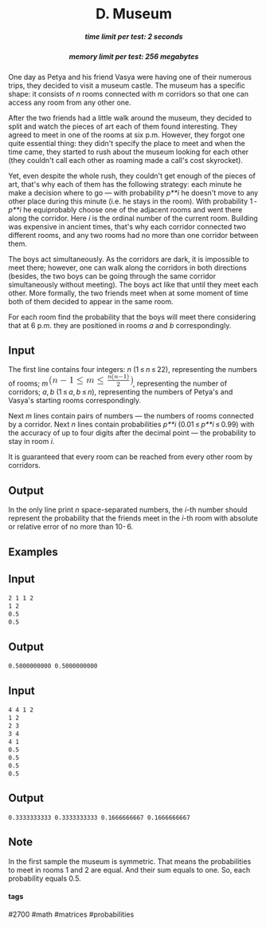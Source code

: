 <h1 style='text-align: center;'> D. Museum</h1>

<h5 style='text-align: center;'>time limit per test: 2 seconds</h5>
<h5 style='text-align: center;'>memory limit per test: 256 megabytes</h5>

One day as Petya and his friend Vasya were having one of their numerous trips, they decided to visit a museum castle. The museum has a specific shape: it consists of *n* rooms connected with *m* corridors so that one can access any room from any other one.

After the two friends had a little walk around the museum, they decided to split and watch the pieces of art each of them found interesting. They agreed to meet in one of the rooms at six p.m. However, they forgot one quite essential thing: they didn't specify the place to meet and when the time came, they started to rush about the museum looking for each other (they couldn't call each other as roaming made a call's cost skyrocket).

Yet, even despite the whole rush, they couldn't get enough of the pieces of art, that's why each of them has the following strategy: each minute he make a decision where to go — with probability *p**i* he doesn't move to any other place during this minute (i.e. he stays in the room). With probability 1 - *p**i* he equiprobably choose one of the adjacent rooms and went there along the corridor. Here *i* is the ordinal number of the current room. Building was expensive in ancient times, that's why each corridor connected two different rooms, and any two rooms had no more than one corridor between them. 

The boys act simultaneously. As the corridors are dark, it is impossible to meet there; however, one can walk along the corridors in both directions (besides, the two boys can be going through the same corridor simultaneously without meeting). The boys act like that until they meet each other. More formally, the two friends meet when at some moment of time both of them decided to appear in the same room.

For each room find the probability that the boys will meet there considering that at 6 p.m. they are positioned in rooms *a* and *b* correspondingly.

## Input

The first line contains four integers: *n* (1 ≤ *n* ≤ 22), representing the numbers of rooms; *m* ![](images/804d9dca6153f530af22eae603bcec6481d466fe.png), representing the number of corridors; *a*, *b* (1 ≤ *a*, *b* ≤ *n*), representing the numbers of Petya's and Vasya's starting rooms correspondingly.

Next *m* lines contain pairs of numbers — the numbers of rooms connected by a corridor. Next *n* lines contain probabilities *p**i* (0.01 ≤ *p**i* ≤ 0.99) with the accuracy of up to four digits after the decimal point — the probability to stay in room *i*.

It is guaranteed that every room can be reached from every other room by corridors.

## Output

In the only line print *n* space-separated numbers, the *i*-th number should represent the probability that the friends meet in the *i*-th room with absolute or relative error of no more than 10- 6.

## Examples

## Input


```
2 1 1 2  
1 2  
0.5  
0.5  

```
## Output


```
0.5000000000 0.5000000000 
```
## Input


```
4 4 1 2  
1 2  
2 3  
3 4  
4 1  
0.5  
0.5  
0.5  
0.5  

```
## Output


```
0.3333333333 0.3333333333 0.1666666667 0.1666666667 
```
## Note

In the first sample the museum is symmetric. That means the probabilities to meet in rooms 1 and 2 are equal. And their sum equals to one. So, each probability equals 0.5.



#### tags 

#2700 #math #matrices #probabilities 